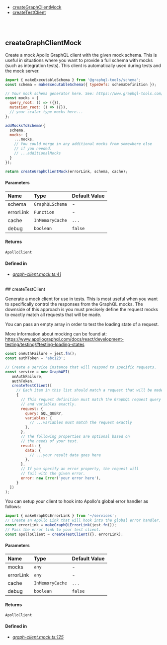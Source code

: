 - <a href="#creategraphclientmock">createGraphClientMock</a>
- <a href="#createtestclient">createTestClient</a>

<br/><br/>
## createGraphClientMock


Create a mock Apollo GraphQL client with the given mock schema.
This is useful in situations where you want to provide a full
schema with mocks (such as integration tests). This client
is automatically used during tests and the mock server.

```js
import { makeExecutableSchema } from '@graphql-tools/schema';
const schema = makeExecutableSchema({ typeDefs: schemaDefinition });

// Your mock schema generator here. See: https://www.graphql-tools.com/docs/mocking#customizing-mocks
const mocks = {
  query_root: () => ({}),
  mutation_root: () => ({}),
  // your scalar type mocks here...
};

addMocksToSchema({
  schema,
  mocks: {
    ...mocks,
    // You could merge in any additional mocks from somewhere else
    // if you needed.
    // ...additionalMocks
  }
});

return createGraphClientMock(errorLink, schema, cache);
```



#### Parameters
| Name | Type | Default Value |
| :--- | :--- | :------------ |
| schema | `GraphQLSchema` | *-* |
| errorLink | `Function` | *-* |
| cache | `InMemoryCache` | `...` |
| debug | `boolean` | `false` |


#### Returns
`ApolloClient`


#### Defined in
- *[graph-client.mock.ts:41](https://github.com/Apartment-Snapshot/snapshot-ui/tree/main/app/src/services/graphql-utils/mocks/graph-client.mock.ts#L41)*

<br/>## createTestClient


Generate a mock client for use in tests. This is most
useful when you want to specifically control the responses
from the GraphQL mocks. The downside of this approach is
you must precisely define the request mocks to exactly
match all requests that will be made.

You can pass an empty array in order to test the
loading state of a request.

More information about mocking can be found at:
https://www.apollographql.com/docs/react/development-testing/testing/#testing-loading-states

```js
const onAuthFailure = jest.fn();
const authToken = 'abc123';

// Create a service instance that will respond to specific requests.
const service = new GraphAPI(
   onAuthFailure,
   authToken,
   createTestClient([
     // Each item in this list should match a request that will be made.
     {
       // This request definition must match the GraphQL request query
       // and variables exactly.
       request: {
         query: GQL_QUERY,
         variables: {
           // ...variables must match the request exactly
         },
       },
       // The following properties are optional based on
       // the needs of your test.
       result: {
         data: {
           // ...your result data goes here
         },
       },
       // If you specify an error property, the request will
       // fail with the given error.
       error: new Error('your error here'),
     }
  ])
);
```

You can setup your client to hook into Apollo's global
error handler as follows:

```js
import { makeGraphQLErrorLink } from '~/services';
// Create an Apollo Link that will hook into the global error handler.
const errorLink = makeGraphQLErrorLink(jest.fn());
// Pass the error link to your test client.
const apolloClient = createTestClient({}, errorLink);
```



#### Parameters
| Name | Type | Default Value |
| :--- | :--- | :------------ |
| mocks | `any` | *-* |
| errorLink | `any` | *-* |
| cache | `InMemoryCache` | `...` |
| debug | `boolean` | `false` |


#### Returns
`ApolloClient`


#### Defined in
- *[graph-client.mock.ts:125](https://github.com/Apartment-Snapshot/snapshot-ui/tree/main/app/src/services/graphql-utils/mocks/graph-client.mock.ts#L125)*

<br/>